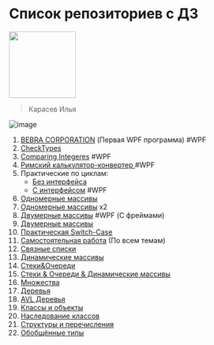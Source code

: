 # Список репозиториев с ДЗ

<img src="https://github.com/user-attachments/assets/f57852aa-b866-4a98-b1f2-5788c74bcd49" width="135" />

> Карасев Илья

![image](https://github.com/user-attachments/assets/5b324a47-1afd-4869-be5c-eace4df7990e)

1. [BEBRA CORPORATION](https://github.com/faermot/Homework_DPK_06_09_2024) (Первая WPF программа) #WPF
2. [CheckTypes](https://github.com/faermot/Homework_DPK_08_09_2024)
3. [Comparing Integeres](https://github.com/faermot/Homework_DPK__Comparing_Numbers) #WPF
4. [Римский калькулятор-конвертер ](https://github.com/faermot/Homework_DPK_26_09_2024) #WPF
5. Практические по циклам:
    - [Без интерфейса](https://github.com/faermot/Homework_DPK_01_10_2024_console)
    - [С интерфейсом](https://github.com/faermot/Homework_DPK_01_10_2024_wpf) #WPF 
7. [Одномерные массивы](https://github.com/faermot/Homework_DPK_04_10_2024)
8. [Одномерные массивы](https://github.com/faermot/Homework_DPK_08_10_2024) x2
9. [Двумерные массивы](https://github.com/faermot/TwoDimArraysWPFApp) #WPF (С фреймами)
10. [Двумерные массивы ](https://github.com/faermot/Homework_DPK_10_10_2024)
11. [Практическая Switch-Case ](https://github.com/faermot/Homework_26_10_blablabla)
12. [Самостоятельная работа](https://github.com/faermot/ConsoleApp15) (По всем темам)
13. [Связные списки](https://github.com/faermot/Linked-Lists-1)
14. [Динамические массивы](https://github.com/faermot/DynamicArrays1)
15. [Стеки&Очереди](https://github.com/faermot/Stacks-Queues)
16. [Стеки & Очереди & Динамические массивы](https://github.com/faermot/Homewrok_18.11)
17. [Множества](https://github.com/faermot/Sets)
18. [Деревья](https://github.com/faermot/Tree)
19. [AVL Деревья](https://github.com/DeadKumo0/AVL)
20. [Классы и объекты](https://github.com/faermot/Classes-Objects)
21. [Наследование классов](https://github.com/faermot/Class-Inheritance)
22. [Структуры и перечисления](https://github.com/faermot/Struct-Enum)
23. [Обобщённые типы](https://github.com/faermot/Generic)
